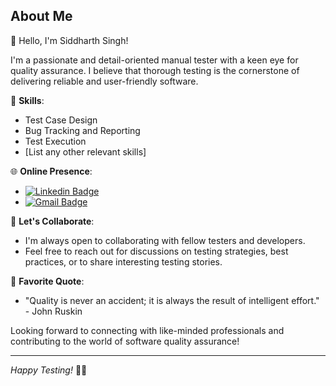 ## About Me

👋 Hello, I'm Siddharth Singh!

I'm a passionate and detail-oriented manual tester with a keen eye for quality assurance. I believe that thorough testing is the cornerstone of delivering reliable and user-friendly software.

🌟 **Skills**:
- Test Case Design
- Bug Tracking and Reporting
- Test Execution
- [List any other relevant skills]

🌐 **Online Presence**:
- [![Linkedin Badge](https://img.shields.io/badge/-SiddharthSingh-blue?style=flat-square&logo=Linkedin&logoColor=white&link=https://www.linkedin.com/in/siddharth-singh-087500102/)](https://www.linkedin.com/in/siddharth-singh-087500102/)
- [![Gmail Badge](https://img.shields.io/badge/-SiddharthSingh-d14836?style=flat-square&logo=Gmail&logoColor=white&link=mailto:siddharthsngh210@gmail.com)](mailto:siddharthsngh210@gmail.com)

💬 **Let's Collaborate**:
- I'm always open to collaborating with fellow testers and developers.
- Feel free to reach out for discussions on testing strategies, best practices, or to share interesting testing stories.

📖 **Favorite Quote**:
- "Quality is never an accident; it is always the result of intelligent effort." - John Ruskin

Looking forward to connecting with like-minded professionals and contributing to the world of software quality assurance!

---

*Happy Testing!* 🐞✨
